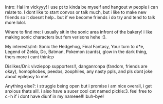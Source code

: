 Intro: Hai im vickyyy! I use pt to kinda be myself and hangout w people i can relate to. I dont like to start convos or talk much, but i like to make new friends so it doesnt help.. but if we become friends i do try and tend to talk more lolol.

Where to find me: i usually sit in the sonic area infront of the bakery! i like making sonic characters but fem verisons hehe :3.

My interests/Int: Sonic the Hedgehog, Final Fantasy, Your turn to d*e, Legend of Zelda, Dc, Batman, Pokemon (cards), glow in the dark thing, thers more i cant think:p 

Dislikes/Dni: vivziepop supporters!!, danganronpa (fandom, friends are okay), homophobes, peedos, zoophiles, any nasty ppls, and pls dont joke about epilepsy to me!. 

Anything else?: i struggle being open but i promise i am nice overall, i get anxious thats all!. i also have a suoer cool cat named pickle:3. feel free to c+h if i dont have diunf in my nameee!!! buh-bye!
